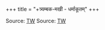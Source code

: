 +++
title = "+त्र्यम्बक-मखी - धर्माकूतम्"
+++

Source: [TW](https://archive.org/details/valmiki_ramayana_with_dharmakutam_commentary_of_tryambakarayamakhi_202002/)
Source: [TW](https://archive.org/details/valmiki-ramayana-with-dharmakuta-commentary-of-tryambakaraya-makhi/page/n1535/mode/2up)
